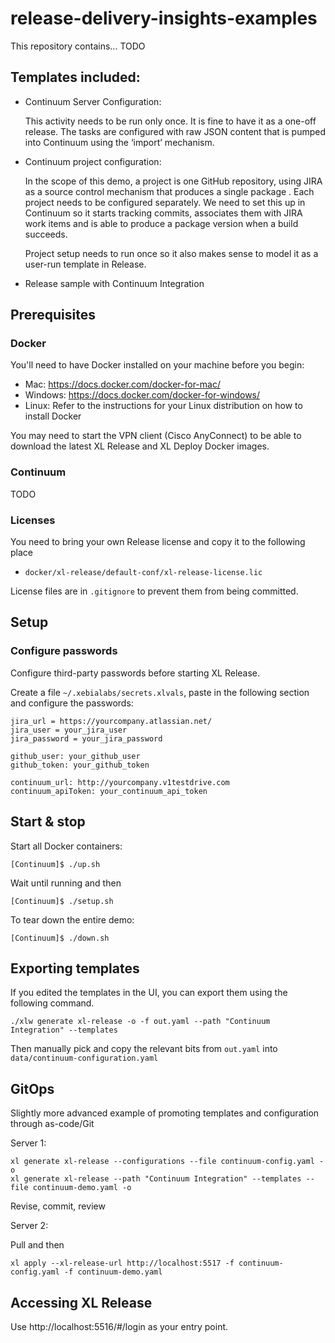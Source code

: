 # release-delivery-insights-examples

This repository contains... TODO

## Templates included:

* Continuum Server Configuration:

    This activity needs to be run only once. It is fine to have it as a one-off release. 
    The tasks are configured with raw JSON content that is pumped into Continuum using the ‘import’ mechanism.

* Continuum project configuration:

    In the scope of this demo, a project is one GitHub repository, using JIRA as a source control mechanism that produces a single package .
    Each project needs to be configured separately. 
    We need to set this up in Continuum so it starts tracking commits, associates them with JIRA work items and is able to produce a package version when a build succeeds. 

    Project setup needs to run once so it also makes sense to model it as a user-run template in Release.

* Release sample with Continuum Integration

    

## Prerequisites

### Docker
You'll need to have Docker installed on your machine before you begin:

* Mac: https://docs.docker.com/docker-for-mac/
* Windows: https://docs.docker.com/docker-for-windows/
* Linux: Refer to the instructions for your Linux distribution on how to install Docker

You may need to start the VPN client (Cisco AnyConnect) to be able to download the latest XL Release and XL Deploy Docker images.

### Continuum

TODO

### Licenses

You need to bring your own Release license and copy it to the following place

* `docker/xl-release/default-conf/xl-release-license.lic`

License files are in `.gitignore` to prevent them from being committed.

## Setup
### Configure passwords

Configure third-party passwords before starting XL Release.

Create a file `~/.xebialabs/secrets.xlvals`, paste in the following section and configure the passwords:

    
    jira_url = https://yourcompany.atlassian.net/
    jira_user = your_jira_user
    jira_password = your_jira_password
    
    github_user: your_github_user
    github_token: your_github_token
    
    continuum_url: http://yourcompany.v1testdrive.com
    continuum_apiToken: your_continuum_api_token


## Start & stop

Start all Docker containers: 

    [Continuum]$ ./up.sh

Wait until running and then

    [Continuum]$ ./setup.sh
    
To tear down the entire demo:

    [Continuum]$ ./down.sh

## Exporting templates

If you edited the templates in the UI, you can export them using the following command.

    ./xlw generate xl-release -o -f out.yaml --path "Continuum Integration" --templates

Then manually pick and copy the relevant bits from `out.yaml` into `data/continuum-configuration.yaml`

## GitOps 

Slightly more advanced example of promoting templates and configuration through as-code/Git

Server 1:

    xl generate xl-release --configurations --file continuum-config.yaml -o
    xl generate xl-release --path "Continuum Integration" --templates --file continuum-demo.yaml -o
    
Revise, commit, review

Server 2:

Pull and then

    xl apply --xl-release-url http://localhost:5517 -f continuum-config.yaml -f continuum-demo.yaml 
    
    

## Accessing XL Release

Use http://localhost:5516/#/login as your entry point.

